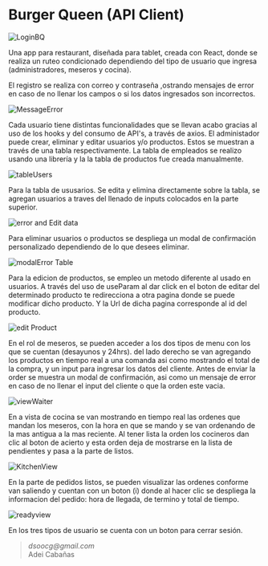 # Burger Queen (API Client)
![LoginBQ](https://user-images.githubusercontent.com/101679628/219097765-c4771f83-f539-445b-aa64-f7777ad357ed.png)

Una app para restaurant, diseñada para tablet, creada con React, donde se realiza un ruteo condicionado dependiendo del tipo de usuario que ingresa (administradores, meseros y cocina). 

El registro se realiza con correo y contraseña ,ostrando mensajes de error en caso de no llenar los campos o si los datos ingresados son incorrectos.

![MessageError](https://user-images.githubusercontent.com/101679628/219098695-7ea8ea23-d961-40cb-b390-9fda5101d0ae.png)

Cada usuario tiene distintas funcionalidades que se llevan acabo gracias al uso de los hooks y del consumo de API's, a través de axios. 
El administador puede crear, eliminar y editar usuarios y/o productos. Estos se muestran a través de una tabla respectivamente. La tabla de empleados se realizo usando una librería y la la tabla de productos fue creada manualmente. 

![tableUsers](https://user-images.githubusercontent.com/101679628/219099634-16e493e4-3a22-41cb-bdc7-6891f8459890.png)

Para la tabla de ususarios. Se edita y elimina directamente sobre la tabla, se agregan usuarios a traves del llenado de inputs colocados en la parte superior. 

![error and Edit data](https://user-images.githubusercontent.com/101679628/219100464-0fe6ae29-a8d7-419e-b500-0034c065b031.png)

Para eliminar usuarios o productos se despliega un modal de confirmación personalizado dependiendo de lo que desees eliminar.

![modalError Table](https://user-images.githubusercontent.com/101679628/219100861-0283305a-4edc-4b75-8b07-4c018f6ca27a.png)

Para la edicion de productos, se empleo un metodo diferente al usado en usuarios. A través del uso de useParam al dar click en el boton de editar del determinado producto  te redirecciona a otra pagina donde  se puede modificar dicho producto. Y la Url de dicha pagina corresponde al id del producto.

![edit Product](https://user-images.githubusercontent.com/101679628/219101428-ea44542d-e0d6-4341-9b4b-54042a9cc8f7.png)


En el rol de meseros, se pueden acceder a los dos tipos de menu con los que se cuentan (desayunos y 24hrs). del lado derecho se van agregando los productos en tiempo real a una comanda asi como mostrando el total de la compra, y un input para ingresar los datos del cliente. Antes de enviar la order se muestra un modal de confirmación, asi como un mensaje de error en caso de no llenar el input del cliente o que la orden este vacia.

![viewWaiter](https://user-images.githubusercontent.com/101679628/219103160-1d8c79c9-b2e8-448c-94d1-f598d3ce3f66.png)

En a vista de cocina se van mostrando en tiempo real las ordenes que mandan los meseros, con la hora en que se mando y se van ordenando de la mas antigua a la mas reciente. Al tener lista la orden los cocineros dan clic al boton de acierto y esta orden deja de mostrarse en la lista de pendientes y pasa a la parte de listos.

![KitchenView](https://user-images.githubusercontent.com/101679628/219104318-762edd97-7a13-44c7-b38b-cb67af304d87.png)

En la parte de pedidos listos, se pueden visualizar las ordenes conforme van saliendo y cuentan con un boton (i) donde al hacer clic se despliega la informacion del pedido: hora de llegada, de termino y total de tiempo.

![readyview](https://user-images.githubusercontent.com/101679628/219105493-44ccb68a-25a4-4ead-aeb2-7886dd69a774.png)

En los tres tipos de usuario se cuenta con un boton para cerrar sesión.

 >_dsoocg@gmail.com_  
 >Adei Cabañas